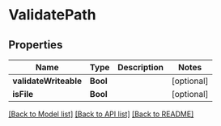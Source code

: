 # ValidatePath

## Properties
Name | Type | Description | Notes
------------ | ------------- | ------------- | -------------
**validateWriteable** | **Bool** |  | [optional] 
**isFile** | **Bool** |  | [optional] 

[[Back to Model list]](../README.md#documentation-for-models) [[Back to API list]](../README.md#documentation-for-api-endpoints) [[Back to README]](../README.md)


